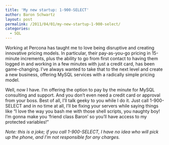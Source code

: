 ```yaml
---
title: 'My new startup: 1-900-SELECT'
author: Baron Schwartz
layout: post
permalink: /2011/04/01/my-new-startup-1-900-select/
categories:
  - SQL
---
```

Working at Percona has taught me to love being disruptive and creating innovative pricing models. In particular, their pay-as-you-go pricing in 15-minute increments, plus the ability to go from first contact to having them logged in and working in a few minutes with just a credit card, has been game-changing. I&#8217;ve always wanted to take that to the next level and create a new business, offering MySQL services with a radically simple pricing model.

Well, now I have. I&#8217;m offering the option to pay by the minute for MySQL consulting and support. And you don&#8217;t even need a credit card or approval from your boss. Best of all, I&#8217;ll talk geeky to you while I do it. Just call 1-900-SELECT and in no time at all, I&#8217;ll be fixing your servers while saying things like &#8220;I love the way you bash me with those shell scripts, you naughty boy! I&#8217;m gonna make you &#8216;friend class Baron&#8217; so you&#8217;ll have access to my protected variables!&#8221;

<em style="font-size:tiny">Note: this is a joke; if you call 1-900-SELECT, I have no idea who will pick up the phone, and I&#8217;m not responsible for any charges.</em>